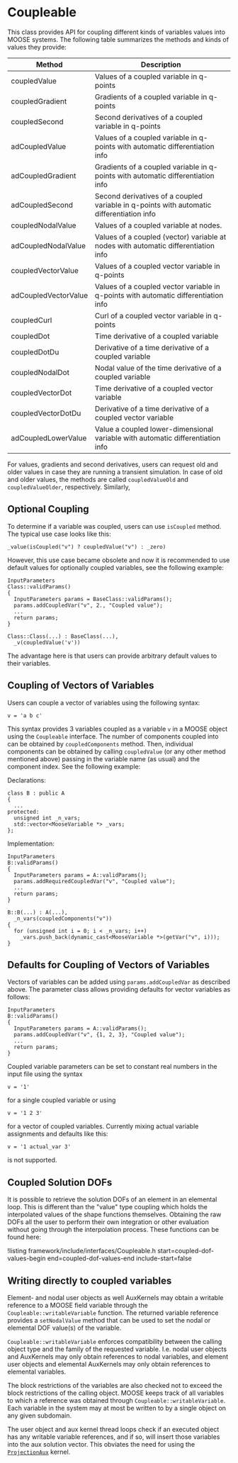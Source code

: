 # Coupleable

This class provides API for coupling different kinds of variables values into MOOSE systems.
The following table summarizes the methods and kinds of values they provide:

| Method | Description |
| - | - |
coupledValue | Values of a coupled variable in q-points
coupledGradient | Gradients of a coupled variable in q-points
coupledSecond | Second derivatives of a coupled variable in q-points
adCoupledValue | Values of a coupled variable in q-points with automatic differentiation info
adCoupledGradient | Gradients of a coupled variable in q-points with automatic differentiation info
adCoupledSecond | Second derivatives of a coupled variable in q-points with automatic differentiation info
coupledNodalValue | Values of a coupled variable at nodes.
adCoupledNodalValue | Values of a coupled (vector) variable at nodes with automatic differentiation info
coupledVectorValue | Values of a coupled vector variable in q-points
adCoupledVectorValue | Values of a coupled vector variable in q-points with automatic differentiation info
coupledCurl | Curl of a coupled vector variable in q-points
coupledDot | Time derivative of a coupled variable
coupledDotDu | Derivative of a time derivative of a coupled variable
coupledNodalDot | Nodal value of the time derivative of a coupled variable
coupledVectorDot | Time derivative of a coupled vector variable
coupledVectorDotDu | Derivative of a time derivative of a coupled vector variable
adCoupledLowerValue | Value a coupled lower-dimensional variable with automatic differentiation info

For values, gradients and second derivatives, users can request old and older values in case they are running a transient simulation.
In case of old and older values, the methods are called `coupledValueOld` and `coupledValueOlder`, respectively.
Similarly,

## Optional Coupling

To determine if a variable was coupled, users can use `isCoupled` method.
The typical use case looks like this:

```
_value(isCoupled("v") ? coupledValue("v") : _zero)
```

However, this use case became obsolete and now it is recommended to use default values for optionally coupled variables, see the following example:

```
InputParameters
Class::validParams()
{
  InputParameters params = BaseClass::validParams();
  params.addCoupledVar("v", 2., "Coupled value");
  ...
  return params;
}

Class::Class(...) : BaseClass(...),
  _v(coupledValue('v'))
```

The advantage here is that users can provide arbitrary default values to their variables.

## Coupling of Vectors of Variables

Users can couple a vector of variables using the following syntax:

```
v = 'a b c'
```

This syntax provides 3 variables coupled as a variable `v` in a MOOSE object using the `Coupleable` interface.
The number of components coupled into can be obtained by `coupledComponents` method.
Then, individual components can be obtained by calling `coupledValue` (or any other method mentioned above) passing in the variable name (as usual) and the component index. See the following example:

Declarations:

```
class B : public A
{
  ...
protected:
  unsigned int _n_vars;
  std::vector<MooseVariable *> _vars;
};
```

Implementation:

```
InputParameters
B::validParams()
{
  InputParameters params = A::validParams();
  params.addRequiredCoupledVar("v", "Coupled value");
  ...
  return params;
}

B::B(...) : A(...),
  _n_vars(coupledComponents("v"))
{
  for (unsigned int i = 0; i < _n_vars; i++)
    _vars.push_back(dynamic_cast<MooseVariable *>(getVar("v", i)));
}
```

## Defaults for Coupling of Vectors of Variables

Vectors of variables can be added using `params.addCoupledVar` as described above. The parameter class allows providing
defaults for vector variables as follows:

```
InputParameters
B::validParams()
{
  InputParameters params = A::validParams();
  params.addCoupledVar("v", {1, 2, 3}, "Coupled value");
  ...
  return params;
}
```

Coupled variable parameters can be set to constant real numbers in the input file using the syntax

```
v = '1'
```

for a single coupled variable or using

```
v = '1 2 3'
```

for a vector of coupled variables. Currently mixing actual variable assignments and defaults like this:

```
v = '1 actual_var 3'
```

is not supported.

## Coupled Solution DOFs

It is possible to retrieve the solution DOFs of an element in an elemental loop. This is different than the
"value" type coupling which holds the interpolated values of the shape functions themselves. Obtaining the raw
DOFs all the user to perform their own integration or other evaluation without going through the interpolation
process. These functions can be found here:

!listing framework/include/interfaces/Coupleable.h start=coupled-dof-values-begin end=coupled-dof-values-end include-start=false

## Writing directly to coupled variables

Element- and nodal user objects as well AuxKernels may obtain a writable reference to a MOOSE field variable
through the `Coupleable::writableVariable` function. The returned variable reference provides a `setNodalValue`
method that can be used to set the nodal or elemental DOF value(s) of the variable.

`Coupleable::writableVariable` enforces compatibility between the calling object type and the family of the
requested variable. I.e. nodal user objects and AuxKernels may only obtain references to nodal variables, and
element user objects and elemental AuxKernels may only obtain references to elemental variables.

The block restrictions of the variables are also checked not to exceed the block restrictions of the calling object.
MOOSE keeps track of all variables to which a reference was obtained through `Coupleable::writableVariable`. Each
variable in the system may at most be written to by a single object on any given subdomain.

The user object and aux kernel thread loops check if an executed object has any writable variable references, and
if so, will insert those variables into the aux solution vector. This obviates the need for using the
[`ProjectionAux`](ProjectionAux.md) kernel.
